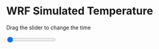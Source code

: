 <h1>WRF Simulated Temperature</h1>
<p>Drag the slider to change the time</p>

<div class="slidecontainer">
<input oninput='setImage(this)' class="slider" type="range" min="0" max="49" value="0" step="1" />
<img id='img'/>
</div>

<script>
var img = document.getElementById('img');
var img_array = ['/assets/images/wrf/t_wrfout_d01_2020-02-12_12:00:00.png',
'/assets/images/wrf/t_wrfout_d01_2020-02-12_13:00:00.png',
'/assets/images/wrf/t_wrfout_d01_2020-02-12_14:00:00.png',
'/assets/images/wrf/t_wrfout_d01_2020-02-12_15:00:00.png',
'/assets/images/wrf/t_wrfout_d01_2020-02-12_16:00:00.png',
'/assets/images/wrf/t_wrfout_d01_2020-02-12_17:00:00.png',
'/assets/images/wrf/t_wrfout_d01_2020-02-12_18:00:00.png',
'/assets/images/wrf/t_wrfout_d01_2020-02-12_19:00:00.png',
'/assets/images/wrf/t_wrfout_d01_2020-02-12_20:00:00.png',
'/assets/images/wrf/t_wrfout_d01_2020-02-12_21:00:00.png',
'/assets/images/wrf/t_wrfout_d01_2020-02-12_22:00:00.png',
'/assets/images/wrf/t_wrfout_d01_2020-02-12_23:00:00.png',
'/assets/images/wrf/t_wrfout_d01_2020-02-13_00:00:00.png',
'/assets/images/wrf/t_wrfout_d01_2020-02-13_01:00:00.png',
'/assets/images/wrf/t_wrfout_d01_2020-02-13_02:00:00.png',
'/assets/images/wrf/t_wrfout_d01_2020-02-13_03:00:00.png',
'/assets/images/wrf/t_wrfout_d01_2020-02-13_04:00:00.png',
'/assets/images/wrf/t_wrfout_d01_2020-02-13_05:00:00.png',
'/assets/images/wrf/t_wrfout_d01_2020-02-13_06:00:00.png',
'/assets/images/wrf/t_wrfout_d01_2020-02-13_07:00:00.png',
'/assets/images/wrf/t_wrfout_d01_2020-02-13_08:00:00.png',
'/assets/images/wrf/t_wrfout_d01_2020-02-13_09:00:00.png',
'/assets/images/wrf/t_wrfout_d01_2020-02-13_10:00:00.png',
'/assets/images/wrf/t_wrfout_d01_2020-02-13_11:00:00.png',
'/assets/images/wrf/t_wrfout_d01_2020-02-13_12:00:00.png',
'/assets/images/wrf/t_wrfout_d01_2020-02-13_13:00:00.png',
'/assets/images/wrf/t_wrfout_d01_2020-02-13_14:00:00.png',
'/assets/images/wrf/t_wrfout_d01_2020-02-13_15:00:00.png',
'/assets/images/wrf/t_wrfout_d01_2020-02-13_16:00:00.png',
'/assets/images/wrf/t_wrfout_d01_2020-02-13_17:00:00.png',
'/assets/images/wrf/t_wrfout_d01_2020-02-13_18:00:00.png',
'/assets/images/wrf/t_wrfout_d01_2020-02-13_19:00:00.png',
'/assets/images/wrf/t_wrfout_d01_2020-02-13_20:00:00.png',
'/assets/images/wrf/t_wrfout_d01_2020-02-13_21:00:00.png',
'/assets/images/wrf/t_wrfout_d01_2020-02-13_22:00:00.png',
'/assets/images/wrf/t_wrfout_d01_2020-02-13_23:00:00.png',
'/assets/images/wrf/t_wrfout_d01_2020-02-14_00:00:00.png',
'/assets/images/wrf/t_wrfout_d01_2020-02-14_01:00:00.png',
'/assets/images/wrf/t_wrfout_d01_2020-02-14_02:00:00.png',
'/assets/images/wrf/t_wrfout_d01_2020-02-14_03:00:00.png',
'/assets/images/wrf/t_wrfout_d01_2020-02-14_04:00:00.png',
'/assets/images/wrf/t_wrfout_d01_2020-02-14_05:00:00.png',
'/assets/images/wrf/t_wrfout_d01_2020-02-14_06:00:00.png',
'/assets/images/wrf/t_wrfout_d01_2020-02-14_07:00:00.png',
'/assets/images/wrf/t_wrfout_d01_2020-02-14_08:00:00.png',
'/assets/images/wrf/t_wrfout_d01_2020-02-14_09:00:00.png',
'/assets/images/wrf/t_wrfout_d01_2020-02-14_10:00:00.png',
'/assets/images/wrf/t_wrfout_d01_2020-02-14_11:00:00.png',
'/assets/images/wrf/t_wrfout_d01_2020-02-14_12:00:00.png',];
function setImage(obj)
{
        var value = obj.value;
        img.src = img_array[value];

}
</script>
